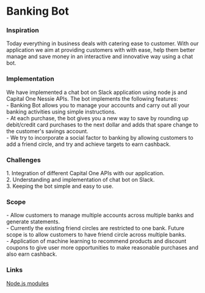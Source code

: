 <h1> Banking Bot </h1>

<h3> Inspiration </h3>
<p>Today everything in business deals with catering ease to customer. With our application we aim at providing customers with with ease, help them better manage and save money in an interactive and innovative way using a chat bot.</p>
 
<h3> Implementation </h3>
<p>We have implemented a chat bot on Slack application using node js and Capital One Nessie APIs.
The bot implements the following features:<br>
- Banking Bot allows you to manage your accounts and carry out all your banking activities using simple instructions.<br>
- At each purchase, the bot gives you a new way to save by rounding up debit/credit card purchases to the next dollar and adds that spare change to the customer's savings account.<br>
- We try to incorporate a social factor to banking by allowing customers to add a friend circle, and try and achieve targets to earn cashback.
 </p>

<h3> Challenges </h3>
<p>1. Integration of different Capital One APIs with our application.<br>
2. Understanding and implementation of chat bot on Slack.<br>
3. Keeping the bot simple and easy to use.</p>

<h3> Scope </h3>
<p>
- Allow customers to manage multiple accounts across multiple banks and generate statements.<br>
- Currently the existing friend circles are restricted to one bank. Future scope is to allow customers to have friend circle across multiple banks.<br>
- Application of machine learning to recommend products and discount coupons to give user more opportunities to make reasonable purchases and also earn cashback. 
</p>

<h3> Links </h3>
<p> <a href="https://nodejs.org/api/modules.html">Node.js modules</a>
</p>
